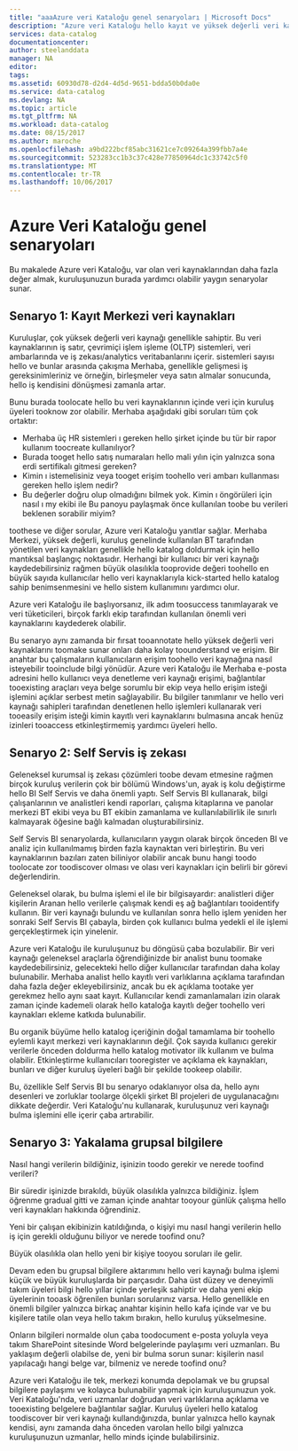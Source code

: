 ```yaml
---
title: "aaaAzure veri Kataloğu genel senaryoları | Microsoft Docs"
description: "Azure veri Kataloğu hello kayıt ve yüksek değerli veri kaynaklarını bulma dahil olmak üzere, Self Servis iş zekası etkinleştirme ve veri kaynakları ve işlemleri hakkında mevcut bilgilerini yakalama için genel senaryolar genel bakış."
services: data-catalog
documentationcenter: 
author: steelanddata
manager: NA
editor: 
tags: 
ms.assetid: 60930d78-d2d4-4d5d-9651-bdda50b0da0e
ms.service: data-catalog
ms.devlang: NA
ms.topic: article
ms.tgt_pltfrm: NA
ms.workload: data-catalog
ms.date: 08/15/2017
ms.author: maroche
ms.openlocfilehash: a9bd222bcf85abc31621ce7c09264a399fbb7a4e
ms.sourcegitcommit: 523283cc1b3c37c428e77850964dc1c33742c5f0
ms.translationtype: MT
ms.contentlocale: tr-TR
ms.lasthandoff: 10/06/2017
---
```

# <a name="azure-data-catalog-common-scenarios"></a>Azure Veri Kataloğu genel senaryoları
Bu makalede Azure veri Kataloğu, var olan veri kaynaklarından daha fazla değer almak, kuruluşunuzun burada yardımcı olabilir yaygın senaryolar sunar.

## <a name="scenario-1-registration-of-central-data-sources"></a>Senaryo 1: Kayıt Merkezi veri kaynakları
Kuruluşlar, çok yüksek değerli veri kaynağı genellikle sahiptir. Bu veri kaynaklarının iş satır, çevrimiçi işlem işleme (OLTP) sistemleri, veri ambarlarında ve iş zekası/analytics veritabanlarını içerir. sistemleri sayısı hello ve bunlar arasında çakışma Merhaba, genellikle gelişmesi iş gereksinimleriniz ve örneğin, birleşmeler veya satın almalar sonucunda, hello iş kendisini dönüşmesi zamanla artar.

Bunu burada toolocate hello bu veri kaynaklarının içinde veri için kuruluş üyeleri tooknow zor olabilir. Merhaba aşağıdaki gibi soruları tüm çok ortaktır:

* Merhaba üç HR sistemleri ı gereken hello şirket içinde bu tür bir rapor kullanım toocreate kullanılıyor?
* Burada tooget hello satış numaraları hello mali yılın için yalnızca sona erdi sertifikalı gitmesi gereken?
* Kimin ı istemelisiniz veya tooget erişim toohello veri ambarı kullanması gereken hello işlem nedir?
* Bu değerler doğru olup olmadığını bilmek yok. Kimin ı öngörüleri için nasıl ı my ekibi ile Bu panoyu paylaşmak önce kullanılan toobe bu verileri beklenen sorabilir miyim?

toothese ve diğer sorular, Azure veri Kataloğu yanıtlar sağlar. Merhaba Merkezi, yüksek değerli, kuruluş genelinde kullanılan BT tarafından yönetilen veri kaynakları genellikle hello katalog doldurmak için hello mantıksal başlangıç noktasıdır. Herhangi bir kullanıcı bir veri kaynağı kaydedebilirsiniz rağmen büyük olasılıkla tooprovide değeri toohello en büyük sayıda kullanıcılar hello veri kaynaklarıyla kick-started hello katalog sahip benimsenmesini ve hello sistem kullanımını yardımcı olur. 

Azure veri Kataloğu ile başlıyorsanız, ilk adım toosuccess tanımlayarak ve veri tüketicileri, birçok farklı ekip tarafından kullanılan önemli veri kaynaklarını kaydederek olabilir.

Bu senaryo aynı zamanda bir fırsat tooannotate hello yüksek değerli veri kaynaklarını toomake sunar onları daha kolay toounderstand ve erişim. Bir anahtar bu çalışmaların kullanıcıların erişim toohello veri kaynağına nasıl isteyebilir tooinclude bilgi yönüdür. Azure veri Kataloğu ile Merhaba e-posta adresini hello kullanıcı veya denetleme veri kaynağı erişimi, bağlantılar tooexisting araçları veya belge sorumlu bir ekip veya hello erişim isteği işlemini açıklar serbest metin sağlayabilir. Bu bilgiler tanımlanır ve hello veri kaynağı sahipleri tarafından denetlenen hello işlemleri kullanarak veri tooeasily erişim isteği kimin kayıtlı veri kaynaklarını bulmasına ancak henüz izinleri tooaccess etkinleştirmemiş yardımcı üyeleri hello.

## <a name="scenario-2-self-service-business-intelligence"></a>Senaryo 2: Self Servis iş zekası
Geleneksel kurumsal iş zekası çözümleri toobe devam etmesine rağmen birçok kuruluş verilerin çok bir bölümü Windows'un, ayak iş kolu değiştirme hello BI Self Servis ve daha önemli yaptı. Self Servis BI kullanarak, bilgi çalışanlarının ve analistleri kendi raporları, çalışma kitaplarına ve panolar merkezi BT ekibi veya bu BT ekibin zamanlama ve kullanılabilirlik ile sınırlı kalmayarak öğesine bağlı kalmadan oluşturabilirsiniz.

Self Servis BI senaryolarda, kullanıcıların yaygın olarak birçok önceden BI ve analiz için kullanılmamış birden fazla kaynaktan veri birleştirin. Bu veri kaynaklarının bazıları zaten biliniyor olabilir ancak bunu hangi toodo toolocate zor toodiscover olması ve olası veri kaynakları için belirli bir görevi değerlendirin.

Geleneksel olarak, bu bulma işlemi el ile bir bilgisayardır: analistleri diğer kişilerin Aranan hello verilerle çalışmak kendi eş ağ bağlantıları tooidentify kullanın. Bir veri kaynağı bulundu ve kullanılan sonra hello işlem yeniden her sonraki Self Servis BI çabayla, birden çok kullanıcı bulma yedekli el ile işlemi gerçekleştirmek için yinelenir.

Azure veri Kataloğu ile kuruluşunuz bu döngüsü çaba bozulabilir. Bir veri kaynağı geleneksel araçlarla öğrendiğinizde bir analist bunu toomake kaydedebilirsiniz, gelecekteki hello diğer kullanıcılar tarafından daha kolay bulunabilir. Merhaba analist hello kayıtlı veri varlıklarına açıklama tarafından daha fazla değer ekleyebilirsiniz, ancak bu ek açıklama tootake yer gerekmez hello aynı saat kayıt. Kullanıcılar kendi zamanlamaları izin olarak zaman içinde kademeli olarak hello kataloğa kayıtlı değer toohello veri kaynakları ekleme katkıda bulunabilir.

Bu organik büyüme hello katalog içeriğinin doğal tamamlama bir toohello eylemli kayıt merkezi veri kaynaklarının değil. Çok sayıda kullanıcı gerekir verilerle önceden doldurma hello katalog motivator ilk kullanım ve bulma olabilir. Etkinleştirme kullanıcıları tooregister ve açıklama ek kaynakları, bunları ve diğer kuruluş üyeleri bağlı bir şekilde tookeep olabilir.

Bu, özellikle Self Servis BI bu senaryo odaklanıyor olsa da, hello aynı desenleri ve zorluklar toolarge ölçekli şirket BI projeleri de uygulanacağını dikkate değerdir. Veri Kataloğu'nu kullanarak, kuruluşunuz veri kaynağı bulma işlemini elle içerir çaba artırabilir.

## <a name="scenario-3-capturing-tribal-knowledge"></a>Senaryo 3: Yakalama grupsal bilgilere
Nasıl hangi verilerin bildiğiniz, işinizin toodo gerekir ve nerede toofind verileri?

Bir süredir işinizde bırakıldı, büyük olasılıkla yalnızca bildiğiniz. İşlem öğrenme gradual gitti ve zaman içinde anahtar tooyour günlük çalışma hello veri kaynakları hakkında öğrendiniz.

Yeni bir çalışan ekibinizin katıldığında, o kişiyi mu nasıl hangi verilerin hello iş için gerekli olduğunu biliyor ve nerede toofind onu?

Büyük olasılıkla olan hello yeni bir kişiye tooyou soruları ile gelir.

Devam eden bu grupsal bilgilere aktarımını hello veri kaynağı bulma işlemi küçük ve büyük kuruluşlarda bir parçasıdır. Daha üst düzey ve deneyimli takım üyeleri bilgi hello yıllar içinde yerleşik sahiptir ve daha yeni ekip üyelerinin tooask öğrenilen bunları sorularınız varsa. Hello genellikle en önemli bilgiler yalnızca birkaç anahtar kişinin hello kafa içinde var ve bu kişilere tatile olan veya hello takım bırakın, hello kuruluş yükselmesine.

Onların bilgileri normalde olun çaba toodocument e-posta yoluyla veya takım SharePoint sitesinde Word belgelerinde paylaşımı veri uzmanları. Bu yaklaşım değerli olabilse de, yeni bir bulma sorun sunar: kişilerin nasıl yapılacağı hangi belge var, bilmeniz ve nerede toofind onu?

Azure veri Kataloğu ile tek, merkezi konumda depolamak ve bu grupsal bilgilere paylaşımı ve kolayca bulunabilir yapmak için kuruluşunuzun yok. Veri Kataloğu'nda, veri uzmanlar doğrudan veri varlıklarına açıklama ve tooexisting belgelere bağlantılar sağlar. Kuruluş üyeleri hello katalog toodiscover bir veri kaynağı kullandığınızda, bunlar yalnızca hello kaynak kendisi, aynı zamanda daha önceden varolan hello bilgi yalnızca kuruluşunuzun uzmanlar, hello minds içinde bulabilirsiniz.

